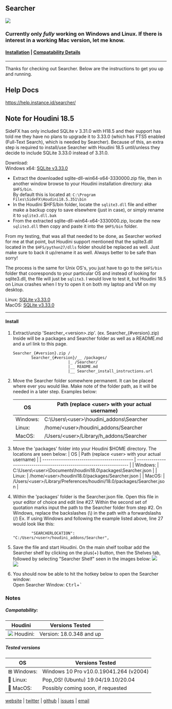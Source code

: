 <!-- Open me in a markdown capable browser, or go to https://github.com/instance-id/searcher_addon -->

## Searcher

![](https://i.imgur.com/2JCkraG.png)

### Currently only *fully* working on Windows and Linux. If there is interest in a working Mac version, let me know.

#### [Installation](#install) | [Compatability Details](#notes)
---
Thanks for checking out Searcher. Below are the instructions to get you up and running. 

## Help Docs
https://help.instance.id/searcher/

## Note for Houdini 18.5  
SideFX has only included SQLite v 3.31.0 with H18.5 and their support has told me they have no plans to upgrade it to 3.33.0 (which has FTS5 enabled (Full-Text Search), which is needed by Searcher). Because of this, an extra step is required to install/use Searcher with Houdini 18.5 until/unless they decide to include SQLite 3.33.0 instead of 3.31.0.

Download:  
Windows x64: [SQLite v3.33.0](https://www.sqlite.org/2020/sqlite-dll-win64-x64-3330000.zip)   
- Extract the downloaded sqlite-dll-win64-x64-3330000.zip file, then in another window browse to your Houdini installation directory: aka `$HFS/bin`.  
  By default this is located at: `C:\Program Files\SideFX\Houdini18.5.351\bin`
- In the Houdini $HFS/bin folder, locate the `sqlite3.dll` file and either make a backup copy to save elsewhere (just in case), or simply rename it to `sqlite3.dll.bak`
- From the extracted sqlite-dll-win64-x64-3330000.zip, locate the new `sqlite3.dll` then copy and paste it into the `$HFS/bin` folder.

From my testing, that was all that needed to be done, as Searcher worked for me at that point, but Houdini support mentioned that the sqlite3.dll located in the `$HFS/python27/dlls` folder should be replaced as well. Just make sure to back it up/rename it as well. Always better to be safe than sorry!

The process is the same for Unix OS's, you just have to go to the `$HFS/bin` folder that cooresponds to your particular OS and instead of looking for sqlite3.dll, the file will just be `sqlite3`. I would love to test it, but Houdini 18.5 on Linux crashes when I try to open it on both my laptop and VM on my desktop.  

Linux: [SQLite v3.33.0](https://www.sqlite.org/2020/sqlite-tools-linux-x86-3330000.zip)   
MacOS: [SQLite v3.33.0](https://www.sqlite.org/2020/sqlite-tools-osx-x86-3330000.zip)   

---
#### Install

1. Extract/unzip 'Searcher_\<version>.zip'. (ex. Searcher_{#version}.zip) Inside will be a packages and Searcher folder as well as a README.md and a url link to this page.
    ```
    Searcher_{#version}.zip /
            Searcher_{#version}/__ /packages/
                            |_ /Searcher/
                            |__ README.md
                            |__ Searcher_install_instructions.url
   ```

2. Move the Searcher folder somewhere permanent. It can be placed where ever you would like. Make note of the folder path, as it will be needed in a later step. Examples below:  
   
    | OS                                           | Path  (replace \<user> with your actual username) |
    | -------------------------------------------- | ------------------------------------------------- |
    | <i class="fa fa-windows fa-1x"></i> Windows: | C:\Users\\\<user>\houdini_addons\Searcher         |
    | <i class="fa fa-linux fa-1x"></i> Linux:     | /home/\<user>/houdini_addons/Searcher             |
    | <i class="fa fa-apple fa-1x"></i> MacOS:     | /Users/\<user>/Library/h_addons/Searcher          |

3. Move the 'packages' folder into your Houdini $HOME directory. The locations are seen below:
    | OS                                           | Path  (replace \<user> with your actual username)                      |
    | -------------------------------------------- | ---------------------------------------------------------------------- |
    | <i class="fa fa-windows fa-1x"></i> Windows: | C:\Users\\\<user>\Documents\houdini18.0\packages\Searcher.json         |
    | <i class="fa fa-linux fa-1x"></i> Linux:     | /home/\<user>/houdini18.0/packages/Searcher.json                       |
    | <i class="fa fa-apple fa-1x"></i> MacOS:     | /Users/\<user>/Library/Preferences/houdini/18.0/packages/Searcher.json |

4. Within the 'packages' folder is the Searcher.json file. Open this file in your editor of choice and edit line #27. Within the second set of quotation marks input the path to the Searcher folder from step #2. On Windows, replace the backslashes (\\) in the path with a forwardslashs (/)
Ex. If using Windows and following the example listed above, line 27 would look like this:
    ```
			"SEARCHERLOCATION": "C:/Users/<user>/houdini_addons/Searcher",
    ```
5. Save the file and start Houdini. On the main shelf toolbar add the Searcher shelf by clicking on the plus(+) button, then the Shelves tab, followed by selecting "Searcher Shelf" seen in the images below:
    ![](https://i.imgur.com/GzdyUYt.png)  
    ![](https://i.imgur.com/F4C5MOx.png)

6. You should now be able to hit the hotkey below to open the Searcher window:  
    Open Searcher Window: <kbd>Ctrl</kbd>+<kbd>`</kbd>

### Notes

##### Compatability:

| Houdini                                       | Versions Tested          |
| --------------------------------------------- | ------------------------ |
| ![](https://i.imgur.com/h9Nefqz.png) Houdini: | Version: 18.0.348 and up |

##### Tested versions
| OS         | Versions Tested                        |
| ---------- | -------------------------------------- |
| ⊞ Windows: | Windows 10 Pro v10.0.19041.264 (v2004) |
| 🐧 Linux:   | Pop_OS! (Ubuntu) 19.04/19.10/20.04     |
| 🍎 MacOS:   | Possibly coming soon, if requested     |



<i class="fa fa-firefox fa-1x"></i> [website](https://instance.id/) | <i class="fa fa-twitter fa-1x"></i> [twitter](https://twitter.com/instance_id) | <i class="fa fa-github fa-1x"> </i> [github](https://github.com/instance-id) | <i class="fa fa-bug fa-1x"></i> [issues](https://github.com/instance-id/searcher_addon/issues?q=) | <i class="fa fa-at fa-1x"></i> [email](https://github.com/instance-id/searcher_addon/issues?q=)  
